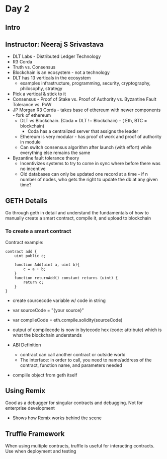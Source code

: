 # Day 2

## Intro
  ## Instructor: Neeraj S Srivastava
* DLT Labs - Distributed Ledger Technology
* R3 Corda
* Truth vs. Consensus
* Blockchain is an ecosystem - not a technology
* DLT has 13 verticals in the ecosystem
  * examples infrastructure, programming, security, cryptography, philosophy, strategy
* Pick a vertical & stick to it
* Consensus - Proof of Stake vs. Proof of Authority vs. Byzantine Fault Tolerance vs. PoW
* JP Morgan R3 Corda - takes base of ethereum with newer components - fork of ethereum
  * DLT vs Blockchain. (Coda = DLT != Blockchain) - ( Eth, BTC = blockchain)
    * Coda has a centralized server that assigns the leader
  * Ethereum is very modular - has proof of work and proof of authority in module
  * Can switch consensus algorithm after launch (with effort) while everything else remains the same
* Byzantine fault tolerance theory
  * Incentivizes systems to try to come in sync where before there was no incentive
  * Old databases can only be updated one record at a time - if n number of nodes, who gets the right to update the db at any given time?

## GETH Details
   Go through geth in detail and understand the fundamentals of how to manually create a smart contract, compile it, and upload to blockchain


### To create a smart contract
   Contract example:
   
```pragma solidity ^0.4.0;
contract add {
    uint public c;
    
    function Add(uint a, uint b){
        c = a + b;
    }
    function returnAdd() constant returns (uint) {
        return c;
    }
}
```
* create sourcecode variable w/ code in string
* var sourceCode = "{your source}"
* var compileCode = eth.compile.solidity(sourceCode)
* output of compilecode is now in bytecode hex (code: attribute) which is what the blockchain understands

* ABI Definition
  * contract can call another contract or outside world
  * The interface: in order to call, you need to name/address of the contract, function name, and parameters needed

* compiile object from geth itself

## Using Remix
   Good as a debugger for singular contracts and debugging. Not for enterprise development
* Shows how Remix works behind the scene

## Truffle Framework

   When using multiple contracts, truffle is useful for interacting contracts. Use when deployment and testing
